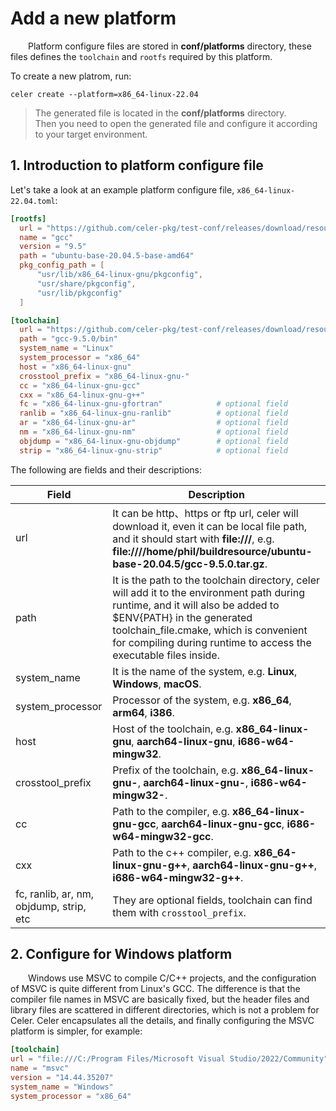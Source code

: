 # Add a new platform

&emsp;&emsp;Platform configure files are stored in **conf/platforms** directory, these files defines the `toolchain` and `rootfs` required by this platform.  

To create a new platrom, run: 

```
celer create --platform=x86_64-linux-22.04
```

>The generated file is located in the **conf/platforms** directory.  
>Then you need to open the generated file and configure it according to your target environment.

## 1. Introduction to platform configure file

Let's take a look at an example platform configure file, `x86_64-linux-22.04.toml`:

  ```toml
  [rootfs]
    url = "https://github.com/celer-pkg/test-conf/releases/download/resource/ubuntu-base-20.04.5-base-amd64.tar.gz"
    name = "gcc"
    version = "9.5"
    path = "ubuntu-base-20.04.5-base-amd64"
    pkg_config_path = [
        "usr/lib/x86_64-linux-gnu/pkgconfig",
        "usr/share/pkgconfig",
        "usr/lib/pkgconfig"
    ]

  [toolchain]
    url = "https://github.com/celer-pkg/test-conf/releases/download/resource/gcc-9.5.0.tar.gz"
    path = "gcc-9.5.0/bin"
    system_name = "Linux"
    system_processor = "x86_64"
    host = "x86_64-linux-gnu"
    crosstool_prefix = "x86_64-linux-gnu-"
    cc = "x86_64-linux-gnu-gcc"
    cxx = "x86_64-linux-gnu-g++"
    fc = "x86_64-linux-gnu-gfortran"            # optional field
    ranlib = "x86_64-linux-gnu-ranlib"          # optional field
    ar = "x86_64-linux-gnu-ar"                  # optional field
    nm = "x86_64-linux-gnu-nm"                  # optional field
    objdump = "x86_64-linux-gnu-objdump"        # optional field
    strip = "x86_64-linux-gnu-strip"            # optional field
  ```

The following are fields and their descriptions:

| Field             | Description |
| ----------------- | ----------- |
| url               | It can be http、https or ftp url, celer will download it, even it can be local file path, and it should start with **file:///**, e.g. **file:////home/phil/buildresource/ubuntu-base-20.04.5/gcc-9.5.0.tar.gz**. |
| path              | It is the path to the toolchain directory, celer will add it to the environment path during runtime, and it will also be added to $ENV{PATH} in the generated toolchain_file.cmake, which is convenient for compiling during runtime to access the executable files inside. |
| system_name       | It is the name of the system, e.g. **Linux**, **Windows**, **macOS**. |
| system_processor  | Processor of the system, e.g. **x86_64**, **arm64**, **i386**. |
| host              | Host of the toolchain, e.g. **x86_64-linux-gnu**, **aarch64-linux-gnu**, **i686-w64-mingw32**. |
| crosstool_prefix  | Prefix of the toolchain, e.g. **x86_64-linux-gnu-**, **aarch64-linux-gnu-**, **i686-w64-mingw32-**. |
| cc                | Path to the compiler, e.g. **x86_64-linux-gnu-gcc**, **aarch64-linux-gnu-gcc**, **i686-w64-mingw32-gcc**. |
| cxx               | Path to the c++ compiler, e.g. **x86_64-linux-gnu-g++**, **aarch64-linux-gnu-g++**, **i686-w64-mingw32-g++**. |
| fc, ranlib, ar, nm, objdump, strip, etc | They are optional fields, toolchain can find them with `crosstool_prefix`. |

## 2. Configure for Windows platform

&emsp;&emsp;Windows use MSVC to compile C/C++ projects, and the configuration of MSVC is quite different from Linux's GCC. The difference is that the compiler file names in MSVC are basically fixed, but the header files and library files are scattered in different directories, which is not a problem for Celer. Celer encapsulates all the details, and finally configuring the MSVC platform is simpler, for example:

```toml
[toolchain]
url = "file:///C:/Program Files/Microsoft Visual Studio/2022/Community"
name = "msvc"
version = "14.44.35207"
system_name = "Windows"
system_processor = "x86_64"
```